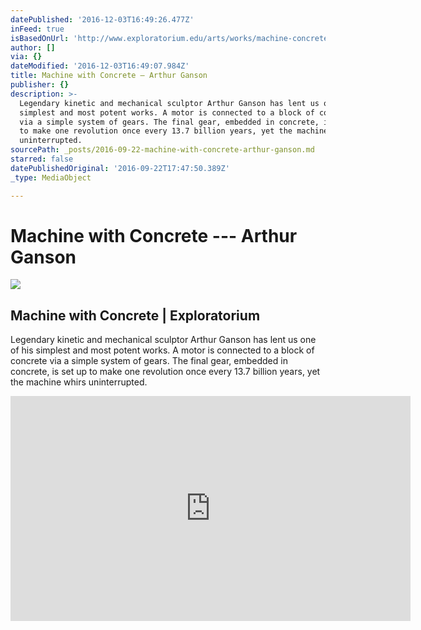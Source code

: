 ```yaml
---
datePublished: '2016-12-03T16:49:26.477Z'
inFeed: true
isBasedOnUrl: 'http://www.exploratorium.edu/arts/works/machine-concrete'
author: []
via: {}
dateModified: '2016-12-03T16:49:07.984Z'
title: Machine with Concrete — Arthur Ganson
publisher: {}
description: >-
  Legendary kinetic and mechanical sculptor Arthur Ganson has lent us one of his
  simplest and most potent works. A motor is connected to a block of concrete
  via a simple system of gears. The final gear, embedded in concrete, is set up
  to make one revolution once every 13.7 billion years, yet the machine whirs
  uninterrupted.
sourcePath: _posts/2016-09-22-machine-with-concrete-arthur-ganson.md
starred: false
datePublishedOriginal: '2016-09-22T17:47:50.389Z'
_type: MediaObject

---
```

# Machine with Concrete --- Arthur Ganson

<article style=""><img src="https://s3-us-west-2.amazonaws.com/the-grid-img/p/825b213e39b05912d2fd5d44c5756d2931bb870b.jpg" /><h1>Machine with Concrete | Exploratorium</h1><p>Legendary kinetic and mechanical sculptor Arthur Ganson has lent us one of his simplest and most potent works. A motor is connected to a block of concrete via a simple system of gears. The final gear, embedded in concrete, is set up to make one revolution once every 13.7 billion years, yet the machine whirs uninterrupted.</p></article>

<iframe src="https://cdn.embedly.com/widgets/media.html?src=https%3A%2F%2Fwww.youtube.com%2Fembed%2F5q-BH-tvxEg%3Ffeature%3Doembed&amp;url=http%3A%2F%2Fwww.youtube.com%2Fwatch%3Fv%3D5q-BH-tvxEg&amp;image=https%3A%2F%2Fi.ytimg.com%2Fvi%2F5q-BH-tvxEg%2Fhqdefault.jpg&amp;key=b7d04c9b404c499eba89ee7072e1c4f7&amp;type=text%2Fhtml&amp;schema=youtube" width="640" height="360" scrolling="no" frameborder="0" allowfullscreen="" style=""></iframe>